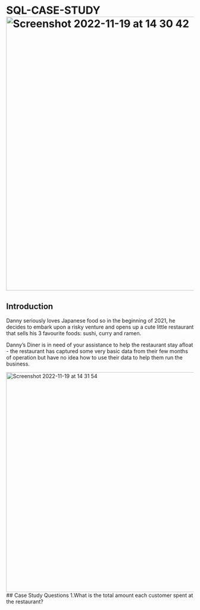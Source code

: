 # SQL-CASE-STUDY<img width="735" alt="Screenshot 2022-11-19 at 14 30 42" src="https://user-images.githubusercontent.com/115651221/202874057-239709f5-d907-4d70-b208-c7def1dabd98.png">
## Introduction
Danny seriously loves Japanese food so in the beginning of 2021, he decides to embark upon a risky venture and opens up a cute little restaurant that sells his 3 favourite foods: sushi, curry and ramen.

Danny’s Diner is in need of your assistance to help the restaurant stay afloat - the restaurant has captured some very basic data from their few months of operation but have no idea how to use their data to help them run the business.

<img width="590" alt="Screenshot 2022-11-19 at 14 31 54" src="https://user-images.githubusercontent.com/115651221/202874093-887bc9af-c627-450e-88bb-69e2838c7585.png">
## Case Study Questions
1.What is the total amount each customer spent at the restaurant?
